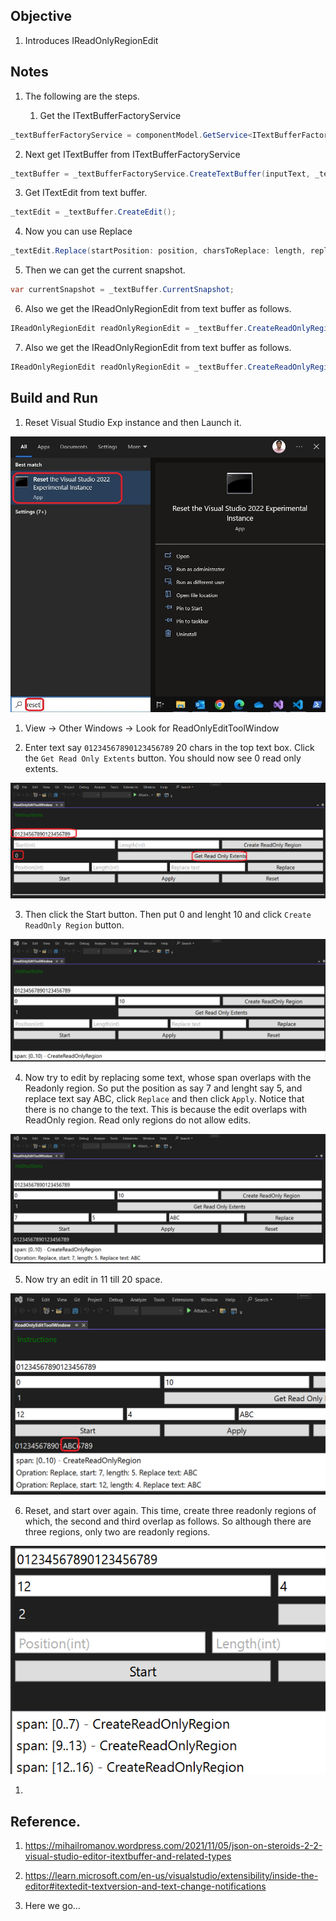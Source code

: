 ## Objective

1. Introduces IReadOnlyRegionEdit

## Notes
1. The following are the steps.

   1. Get the ITextBufferFactoryService
```cs
_textBufferFactoryService = componentModel.GetService<ITextBufferFactoryService>();
```

   2. Next get ITextBuffer from ITextBufferFactoryService
```cs
_textBuffer = _textBufferFactoryService.CreateTextBuffer(inputText, _textBufferFactoryService.PlaintextContentType);
```

   3. Get ITextEdit from text buffer.
```cs
_textEdit = _textBuffer.CreateEdit();
```

   4. Now you can use Replace
```cs
_textEdit.Replace(startPosition: position, charsToReplace: length, replaceWith: replaceString);
```

   5. Then we can get the current snapshot. 
```cs
var currentSnapshot = _textBuffer.CurrentSnapshot;
```

   6. Also we get the IReadOnlyRegionEdit from text buffer as follows.
```cs
IReadOnlyRegionEdit readOnlyRegionEdit = _textBuffer.CreateReadOnlyRegionEdit();
```

   7. Also we get the IReadOnlyRegionEdit from text buffer as follows.
```cs
IReadOnlyRegionEdit readOnlyRegionEdit = _textBuffer.CreateReadOnlyRegionEdit();
```



## Build and Run

1. Reset Visual Studio Exp instance and then Launch it.

![Reset Visual Studio Exp](../200500-VSixBlankProjectAnalysis/images/57_50_ResetVsExpIntance.jpg)

1. View -> Other Windows -> Look for ReadOnlyEditToolWindow

2. Enter text say `01234567890123456789` 20 chars in the top text box. Click the `Get Read Only Extents` button. You should now see 0 read only extents.

![Get Readonly Extents](Images/50_50_GetReadOnlyExents.png)

3. Then click the Start button. Then put 0 and lenght 10 and click `Create ReadOnly Region` button. 

![Create Read Only Extent](Images/51_50_CreateReadOnlyRegion.png)

4. Now try to edit by replacing some text, whose span overlaps with the Readonly region. So put the position as say 7 and lenght say 5, and replace text say ABC, click `Replace` and then click `Apply`. Notice that there is no change to the text. This is because the edit overlaps with ReadOnly region. Read only regions do not allow edits.

![Replace in read only regions](Images/52_50_ReplaceInReadonlyRegion.png)

5. Now try an edit in 11 till 20 space. 

![Edit in editable space](Images/53_50_EditInEditableSpace.png)

6. Reset, and start over again. This time, create three readonly regions of which, the second and third overlap as follows. So although there are three regions, only two are readonly regions.

![Three Read only regions](Images/54_50_OnlyTwoReadonlyRegions.png)

1. 

## Reference.

1. https://mihailromanov.wordpress.com/2021/11/05/json-on-steroids-2-2-visual-studio-editor-itextbuffer-and-related-types

2. https://learn.microsoft.com/en-us/visualstudio/extensibility/inside-the-editor#itextedit-textversion-and-text-change-notifications

3. Here we go...
